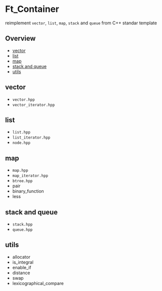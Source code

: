 # Ft_Container

reimplement `vector`, `list`, `map`, `stack` and `queue` from C++ standar template

## Overview

- [vector](#vector)
- [list](#list)
- [map](#map)
- [stack and queue](#stack-and-queue)
- [utils](#utils)

## vector
- `vector.hpp`
- `vector_iterator.hpp`

## list
- `list.hpp`
- `list_iterator.hpp`
- `node.hpp`

## map
- `map.hpp`
- `map_iterator.hpp`
- `btree.hpp`
- pair
- binary_function
- less

## stack and queue
- `stack.hpp`
- `queue.hpp`

## utils
- allocator
- is_integral
- enable_if
- distance
- swap
- lexicographical_compare
